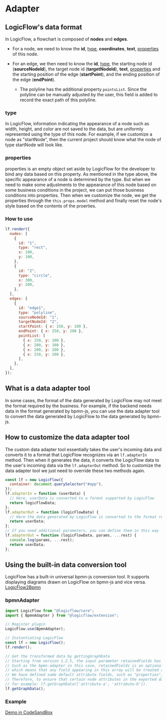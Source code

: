 # Adapter

## LogicFlow's data format

In LogicFlow, a flowchart is composed of **nodes** and **edges**.

- For a node, we need to know the **id**, [type](en/guide/extension/adapter#type), **coordinates**, **text**, [properties](en/guide/extension/adapter#properties) of this node.
- For an edge, we then need to know the **id**, [type](en/guide/extension/adapter#type), the starting node id (**sourceNodeId**), the target node id (**targetNodeId**), **text**, [properties](en/guide/extension/adapter#properties) and the starting position of the edge (**startPoint**), and the ending position of the edge (**endPoint**).

  - The polyline has the additional property `pointsList`. Since the polyline can be manually adjusted by the user, this field is added to record the exact path of this polyline.

### type

In LogicFlow, information indicating the appearance of a node such as width, height, and color are not saved to the data, but are uniformly represented using the type of this node. For example, if we customize a node as "startNode", then the current project should know what the node of type startNode will look like.

### properties

properties is an empty object set aside by LogicFlow for the developer to bind any data based on this property. As mentioned in the type above, the specific appearance of a node is determined by the type. But when we need to make some adjustments to the appearance of this node based on some business conditions in the project, we can put those business conditions into properties. Then when we customize the node, we get the properties through the `this.props.model` method and finally reset the node's style based on the contents of the proerties.

### How to use

```js
lf.render({
  nodes: [
    {
      id: "1",
      type: "rect",
      x: 100,
      y: 100,
    },
    {
      id: "2",
      type: "circle",
      x: 300,
      y: 200,
    },
  ],
  edges: [
    {
      id: "edge1",
      type: "polyline",
      sourceNodeId: "1",
      targetNodeId: "2",
      startPoint: { x: 150, y: 100 },
      endPoint: { x: 250, y: 200 },
      pointList: [
        { x: 150, y: 100 },
        { x: 200, y: 100 },
        { x: 200, y: 200 },
        { x: 250, y: 200 },
      ],
    },
  ],
});
```

## What is a data adapter tool

In some cases, the format of the data generated by LogicFlow may not meet the format required by the business. For example, if the backend needs data in the format generated by bpmn-js, you can use the data adapter tool to convert the data generated by LogicFlow to the data generated by bpmn-js.

## How to customize the data adapter tool

The custom data adapter tool essentially takes the user's incoming data and converts it to a format that LogicFlow recognizes via an `lf.adapterIn` method. Then when it generates the data, it converts the LogicFlow data to the user's incoming data via the `lf.adapterOut` method. So to customize the data adapter tool we just need to override these two methods again.

```js
const lf = new LogicFlow({
  container: document.querySelector("#app"),
});
lf.adapterIn = function (userData) {
  // Here, userData is converted to a format supported by LogicFlow
  return logicFlowData;
};
lf.adapterOut = function (logicFlowData) {
  // Here the data generated by LogicFlow is converted to the format required by the user.
  return userData;
};
// If you need additional parameters, you can define them in this way
lf.adapterOut = function (logicFlowData, params, ...rest) {
  console.log(params, ...rest);
  return userData;
};
```

## Using the built-in data conversion tool

LogicFlow has a built-in universal bpmn-js conversion tool. It supports displaying diagrams drawn on LogicFlow on bpmn-js and vice versa. [LogicFlow2Bpmn](https://github.com/didi/LogicFlow/tree/master/packages/extension/src/bpmn-adapter)

### bpmnAdapter

```ts
import LogicFlow from "@logicflow/core";
import { BpmnAdapter } from "@logicflow/extension";

// Register plugin
LogicFlow.use(BpmnAdapter);

// Instantiating LogicFlow
const lf = new LogicFlow();
lf.render();

// Get the transformed data by gettingGraphData
// Starting from version 1.2.5, the input parameter retainedFields has been added to getGraphData to ensure the proper execution of certain adapterOut.
// Such as the bpmn-adapter in this case, retainedFields is an optional input parameter for the adapterOut,
// which means that any field appearing in this array will be treated as an attribute rather than a node when its value is an array or an object.
// We have defined some default attribute fields, such as "properties", "startPoint", "endPoint", and "pointsList", but clearly, these fields are not sufficient to meet the requirements of data processing.
// Therefore, to ensure that certain node attributes in the exported data are properly processed, please pass in an array of attribute reserve fields as needed.
// for example: lf.getGraphData(['attribute-a', 'attribute-b']).
lf.getGraphData();
```

### Example

<a href="https://lf.hippor.com/demo/dist/examples/#/extension/adapter?from=doc" target="_blank"> Demo in CodeSandBox</a>
